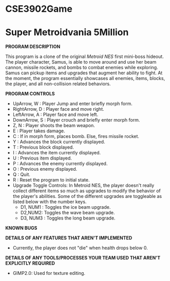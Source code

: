 # CSE3902Game
# Super Metroidvania 5Million

**PROGRAM DESCRIPTION**

This program is a clone of the original *Metroid NES* first mini-boss hideout. The player character, Samus, is able to move around and use her beam cannon, missile rockets, and bombs to combat enemies while exploring. Samus can pickup items and upgrades that augment her ability to fight. At the moment, the program essentially showcases all enemies, items, blocks, the player, and all non-collision related behaviors.

**PROGRAM CONTROLS**

* UpArrow, W : Player Jump and enter briefly morph form.
* RightArrow, D : Player face and move right.
* LeftArrow, A : Player face and move left.
* DownArrow, S : Player crouch and briefly enter morph form.
* Z, N : Player shoots the beam weapon.
* E : Player takes damage.
* C : If in morph form, places bomb. Else, fires missile rocket.
* Y : Advances the block currently displayed.
* T : Previous block displayed.
* I : Advances the item currently displayed.
* U : Previous item displayed.
* P : Advances the enemy currently displayed.
* O : Previous enemy displayed.
* Q : Quit.
* R : Reset the program to initial state.
* Upgrade Toggle Controls: In Metroid NES, the player doesn't really collect different items so much as upgrades to modify the behavior of the player's abilities. Some of the different upgrades are toggleable as listed below with the number keys.
  * D1, NUM1 : Toggles the ice beam upgrade.
  * D2,NUM2: Toggles the wave beam upgrade.
  * D3, NUM3 : Toggles the long beam upgrade.

**KNOWN BUGS**





**DETAILS OF ANY FEATURES THAT AREN'T IMPLEMENTED**

* Currently, the player does not "die" when health drops below 0.


**DETAILS OF ANY TOOLS/PROCESSES YOUR TEAM USED THAT AREN'T EXPLICITLY REQUIRED**

* GIMP2.0: Used for texture editing. 